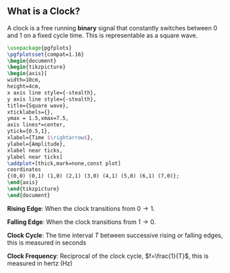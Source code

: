 ## What is a Clock?

A clock is a free running **binary** signal that constantly switches between 0 and 1 on a fixed cycle time. This is representable as a square wave. 

```tikz
\usepackage{pgfplots}
\pgfplotsset{compat=1.16}
\begin{document}
\begin{tikzpicture}
\begin{axis}[
width=10cm,
height=4cm,
x axis line style={-stealth},
y axis line style={-stealth},
title={Square wave},
xticklabels={},
ymax = 1.5,xmax=7.5,
axis lines*=center,
ytick={0.5,1},
xlabel={Time $\rightarrow$},
ylabel={Amplitude},
xlabel near ticks,
ylabel near ticks]
\addplot+[thick,mark=none,const plot]
coordinates
{(0,0) (0,1) (1,0) (2,1) (3,0) (4,1) (5,0) (6,1) (7,0)};
\end{axis}
\end{tikzpicture}
\end{document}
```

**Rising Edge**: When the clock transitions from $0\to1$.

**Falling Edge**: When the clock transitions from $1\to0$.

**Clock Cycle**: The time interval $T$ between successive rising *or* falling edges, this is measured in seconds

**Clock Frequency**: Reciprocal of the clock cycle, $f=\frac{1}{T}$, this is measured in hertz (Hz)